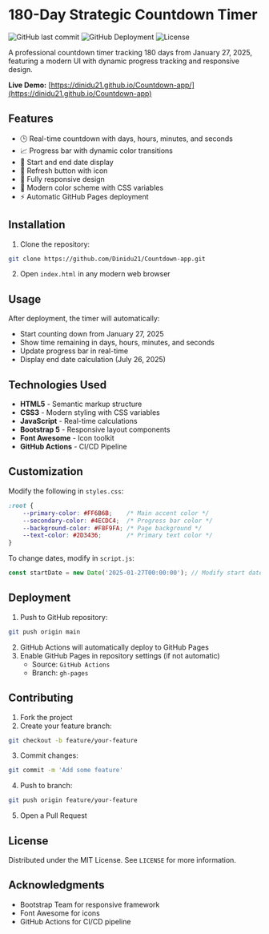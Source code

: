 # 180-Day Strategic Countdown Timer

![GitHub last commit](https://img.shields.io/github/last-commit/Dinidu21/Countdown-app)
![GitHub Deployment](https://github.com/Dinidu21/Countdown-app/workflows/Deploy/badge.svg)
![License](https://img.shields.io/badge/License-MIT-blue.svg)

A professional countdown timer tracking 180 days from January 27, 2025, featuring a modern UI with dynamic progress tracking and responsive design.

**Live Demo:** [https://dinidu21.github.io/Countdown-app/](https://dinidu21.github.io/Countdown-app)

## Features

- 🕒 Real-time countdown with days, hours, minutes, and seconds
- 📈 Progress bar with dynamic color transitions
- 📅 Start and end date display
- 🔄 Refresh button with icon
- 📱 Fully responsive design
- 🎨 Modern color scheme with CSS variables
- ⚡ Automatic GitHub Pages deployment

## Installation

1. Clone the repository:
```bash
git clone https://github.com/Dinidu21/Countdown-app.git
```
2. Open `index.html` in any modern web browser

## Usage

After deployment, the timer will automatically:
- Start counting down from January 27, 2025
- Show time remaining in days, hours, minutes, and seconds
- Update progress bar in real-time
- Display end date calculation (July 26, 2025)

## Technologies Used

- **HTML5** - Semantic markup structure
- **CSS3** - Modern styling with CSS variables
- **JavaScript** - Real-time calculations
- **Bootstrap 5** - Responsive layout components
- **Font Awesome** - Icon toolkit
- **GitHub Actions** - CI/CD Pipeline

## Customization

Modify the following in `styles.css`:
```css
:root {
    --primary-color: #FF6B6B;    /* Main accent color */
    --secondary-color: #4ECDC4;  /* Progress bar color */
    --background-color: #F8F9FA; /* Page background */
    --text-color: #2D3436;       /* Primary text color */
}
```

To change dates, modify in `script.js`:
```javascript
const startDate = new Date('2025-01-27T00:00:00'); // Modify start date here
```

## Deployment

1. Push to GitHub repository:
```bash
git push origin main
```
2. GitHub Actions will automatically deploy to GitHub Pages
3. Enable GitHub Pages in repository settings (if not automatic)
   - Source: `GitHub Actions`
   - Branch: `gh-pages`

## Contributing

1. Fork the project
2. Create your feature branch:
```bash
git checkout -b feature/your-feature
```
3. Commit changes:
```bash
git commit -m 'Add some feature'
```
4. Push to branch:
```bash
git push origin feature/your-feature
```
5. Open a Pull Request

## License

Distributed under the MIT License. See `LICENSE` for more information.

## Acknowledgments

- Bootstrap Team for responsive framework
- Font Awesome for icons
- GitHub Actions for CI/CD pipeline
